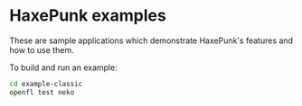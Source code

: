 # HaxePunk examples

These are sample applications which demonstrate HaxePunk's features and how to use them.

To build and run an example:

```bash
cd example-classic
openfl test neko
```
